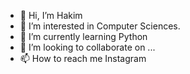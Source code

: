 - 👋 Hi, I’m Hakim
- 👀 I’m interested in Computer Sciences.
- 🌱 I’m currently learning Python
- 💞️ I’m looking to collaborate on ...
- 📫 How to reach me Instagram

<!---
KimBenn/KimBenn is a ✨ special ✨ repository because its `README.md` (this file) appears on your GitHub profile.
You can click the Preview link to take a look at your changes.
--->
